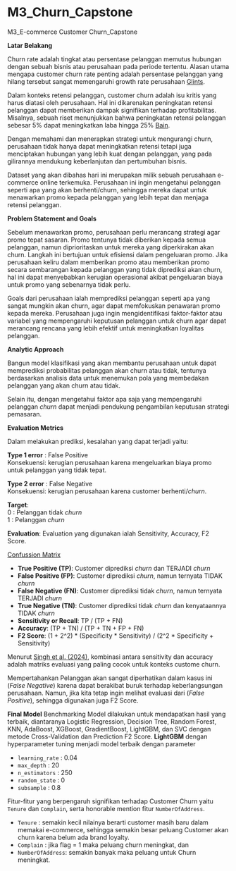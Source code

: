 # M3_Churn_Capstone
M3_E-commerce Customer Churn_Capstone

**Latar Belakang**  
  
Churn rate adalah tingkat atau persentase pelanggan memutus hubungan dengan sebuah bisnis atau perusahaan pada periode tertentu. Alasan utama mengapa customer churn rate penting adalah persentase pelanggan yang hilang tersebut sangat memengaruhi growth rate perusahaan
[Glints](https://glints.com/id/lowongan/churn-rate-adalah/).

Dalam konteks retensi pelanggan, customer churn adalah isu kritis yang harus diatasi oleh perusahaan. Hal ini dikarenakan peningkatan retensi pelanggan dapat memberikan dampak signifikan terhadap profitabilitas. Misalnya, sebuah riset menunjukkan bahwa peningkatan retensi pelanggan sebesar 5% dapat meningkatkan laba hingga 25% [Bain](https://media.bain.com/Images/BB_Prescription_cutting_costs.pdf).

Dengan memahami dan menerapkan strategi untuk mengurangi churn, perusahaan tidak hanya dapat meningkatkan retensi tetapi juga menciptakan hubungan yang lebih kuat dengan pelanggan, yang pada gilirannya mendukung keberlanjutan dan pertumbuhan bisnis.

Dataset yang akan dibahas hari ini merupakan milik sebuah perusahaan e-commerce online terkemuka. Perusahaan ini ingin mengetahui pelanggan seperti apa yang akan berhenti/churn, sehingga mereka dapat untuk menawarkan promo kepada pelanggan yang lebih tepat dan menjaga retensi pelanggan.

**Problem Statement and Goals**  
  
Sebelum menawarkan promo, perusahaan perlu merancang strategi agar promo tepat sasaran. Promo tentunya tidak diberikan kepada semua pelanggan, namun diprioritaskan untuk mereka yang diperkirakan akan churn. Langkah ini bertujuan untuk efisiensi dalam pengeluaran promo. Jika perusahaan keliru dalam memberikan promo atau memberikan promo secara sembarangan kepada pelanggan yang tidak diprediksi akan churn, hal ini dapat menyebabkan kerugian operasional akibat pengeluaran biaya untuk promo yang sebenarnya tidak perlu.

Goals dari perusahaan ialah memprediksi pelanggan seperti apa yang sangat mungkin akan churn, agar dapat memfokuskan penawaran promo kepada mereka. Perusahaan juga ingin mengidentifikasi faktor-faktor atau variabel yang mempengaruhi keputusan pelanggan untuk churn agar dapat merancang rencana yang lebih efektif untuk meningkatkan loyalitas pelanggan.

**Analytic Approach**  
  
Bangun model klasifikasi yang akan membantu perusahaan untuk dapat memprediksi probabilitas pelanggan akan churn atau tidak, tentunya berdasarkan analisis data untuk menemukan pola yang membedakan pelanggan yang akan churn atau tidak.

Selain itu, dengan mengetahui faktor apa saja yang mempengaruhi pelanggan *churn* dapat menjadi pendukung pengambilan keputusan strategi pemasaran.

**Evaluation Metrics**  
  
Dalam melakukan prediksi, kesalahan yang dapat terjadi yaitu:

**Type 1 error** : False Positive  
Konsekuensi: kerugian perusahaan karena mengeluarkan biaya promo untuk pelanggan yang tidak tepat.

**Type 2 error** : False Negative  
Konsekuensi: kerugian perusahaan karena customer berhenti/*churn*.

**Target**:   
0 : Pelanggan tidak *churn*  
1 : Pelanggan *churn*

**Evaluation**:
Evaluation yang digunakan ialah Sensitivity, Accuracy, F2 Score.

[Confussion Matrix](https://dearpandemic.org/wp-content/uploads/2022/05/Sarah-1.png)

- **True Positive (TP)**: Customer diprediksi *churn* dan TERJADI *churn*
- **False Positive (FP)**: Customer diprediksi *churn*, namun ternyata TIDAK *churn*
- **False Negative (FN)**: Customer diprediksi tidak *churn*, namun ternyata TERJADI *churn*
- **True Negative (TN)**: Customer diprediksi tidak *churn* dan kenyataannya TIDAK *churn*
- **Sensitivity or Recall**: TP / (TP + FN)
- **Accuracy**: (TP + TN) / (TP + TN + FP + FN)
- **F2 Score**: (1 + 2^2) * (Specificity * Sensitivity) / (2^2 * Specificity + Sensitivity)

Menurut [Singh et al. (2024)](https://www.sciencedirect.com/science/article/pii/S2666764923000401), kombinasi antara sensitivity dan accuracy adalah matriks evaluasi yang paling cocok untuk konteks custome churn.

Mempertahankan Pelanggan akan sangat diperhatikan dalam kasus ini (*False Negative*) karena dapat berakibat buruk terhadap keberlangsungan perusahaan. Namun, jika kita tetap ingin melihat evaluasi dari (*False Positive*), sehingga digunakan juga F2 Score.

**Final Model**
Benchmarking Model dilakukan untuk mendapatkan hasil yang terbaik, diantaranya Logistic Regression, Decision Tree, Random Forest, KNN, AdaBoost, XGBoost, GradientBoost, LightGBM, dan SVC dengan metode Cross-Validation dan Prediction F2 Score. **LightGBM** dengan hyperparameter tuning menjadi model terbaik dengan parameter 
 - `learning_rate`    : 0.04
 - `max_depth`        : 20
 - `n_estimators`     : 250
 - `random_state`     : 0
 - `subsample`        : 0.8
 
Fitur-fitur yang berpengaruh signifikan terhadap Customer Churn yaitu `Tenure` dan `Complain`, serta honorable mention fitur `NumberOfAddress`.
 - `Tenure`    : semakin kecil nilainya berarti customer masih baru dalam memakai e-commerce, sehingga semakin besar peluang  Customer akan churn karena belum ada brand loyalty.
 - `Complain`  : jika flag = 1 maka peluang churn meningkat, dan
 - `NumberOfAddress`: semakin banyak maka peluang untuk Churn meningkat.
